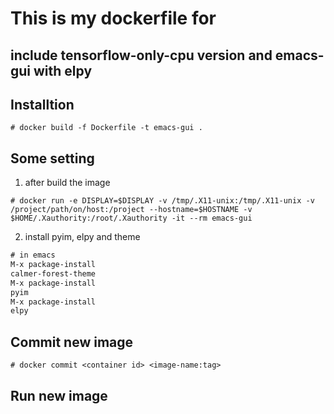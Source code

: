 # This is my dockerfile for

## include tensorflow-only-cpu version and emacs-gui with elpy

## Installtion
```shell
# docker build -f Dockerfile -t emacs-gui .
```
## Some setting

1. after build the image
```shell
# docker run -e DISPLAY=$DISPLAY -v /tmp/.X11-unix:/tmp/.X11-unix -v /project/path/on/host:/project --hostname=$HOSTNAME -v $HOME/.Xauthority:/root/.Xauthority -it --rm emacs-gui 
```
2. install pyim, elpy and theme
```lisp
# in emacs
M-x package-install
calmer-forest-theme
M-x package-install
pyim
M-x package-install
elpy
```

## Commit new image
```shell
# docker commit <container id> <image-name:tag>
```

## Run new image
